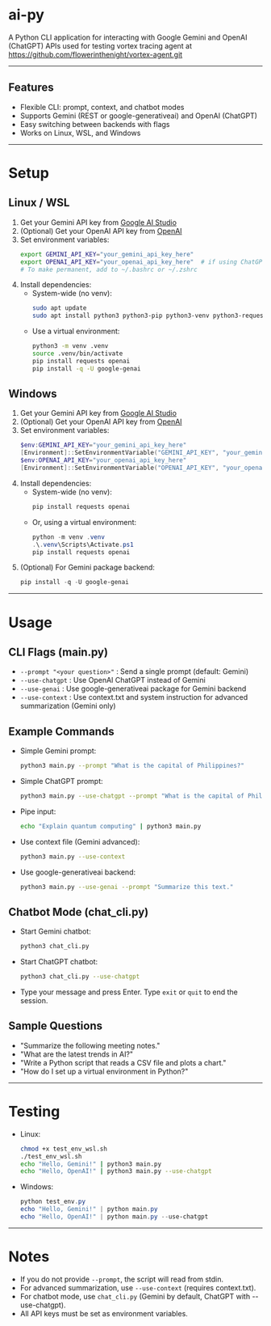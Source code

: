 # ai-py

A Python CLI application for interacting with Google Gemini and OpenAI (ChatGPT) APIs used for testing vortex tracing agent at https://github.com/flowerinthenight/vortex-agent.git

---

## Features
- Flexible CLI: prompt, context, and chatbot modes
- Supports Gemini (REST or google-generativeai) and OpenAI (ChatGPT)
- Easy switching between backends with flags
- Works on Linux, WSL, and Windows

---

# Setup

## Linux / WSL
1. Get your Gemini API key from [Google AI Studio](https://makersuite.google.com/app/apikey)
2. (Optional) Get your OpenAI API key from [OpenAI](https://platform.openai.com/api-keys)
3. Set environment variables:
   ```bash
   export GEMINI_API_KEY="your_gemini_api_key_here"
   export OPENAI_API_KEY="your_openai_api_key_here"  # if using ChatGPT
   # To make permanent, add to ~/.bashrc or ~/.zshrc
   ```
4. Install dependencies:
   - System-wide (no venv):
     ```bash
     sudo apt update
     sudo apt install python3 python3-pip python3-venv python3-requests
     ```
   - Use a virtual environment:
     ```bash
     python3 -m venv .venv
     source .venv/bin/activate
     pip install requests openai 
     pip install -q -U google-genai

     ```

## Windows
1. Get your Gemini API key from [Google AI Studio](https://makersuite.google.com/app/apikey)
2. (Optional) Get your OpenAI API key from [OpenAI](https://platform.openai.com/api-keys)
3. Set environment variables:
   ```powershell
   $env:GEMINI_API_KEY="your_gemini_api_key_here"
   [Environment]::SetEnvironmentVariable("GEMINI_API_KEY", "your_gemini_api_key_here", "User")
   $env:OPENAI_API_KEY="your_openai_api_key_here"
   [Environment]::SetEnvironmentVariable("OPENAI_API_KEY", "your_openai_api_key_here", "User")
   ```
4. Install dependencies:
   - System-wide (no venv):
     ```powershell
     pip install requests openai
     ```
   - Or, using a virtual environment:
     ```powershell
     python -m venv .venv
     .\.venv\Scripts\Activate.ps1
     pip install requests openai
     ```
5. (Optional) For Gemini package backend:
   ```powershell
   pip install -q -U google-genai
   ```

---

# Usage

## CLI Flags (main.py)
- `--prompt "<your question>"` : Send a single prompt (default: Gemini)
- `--use-chatgpt` : Use OpenAI ChatGPT instead of Gemini
- `--use-genai` : Use google-generativeai package for Gemini backend
- `--use-context` : Use context.txt and system instruction for advanced summarization (Gemini only)

## Example Commands
- Simple Gemini prompt:
  ```bash
  python3 main.py --prompt "What is the capital of Philippines?"
  ```
- Simple ChatGPT prompt:
  ```bash
  python3 main.py --use-chatgpt --prompt "What is the capital of Philippines?"
  ```
- Pipe input:
  ```bash
  echo "Explain quantum computing" | python3 main.py
  ```
- Use context file (Gemini advanced):
  ```bash
  python3 main.py --use-context
  ```
- Use google-generativeai backend:
  ```bash
  python3 main.py --use-genai --prompt "Summarize this text."
  ```

## Chatbot Mode (chat_cli.py)
- Start Gemini chatbot:
  ```bash
  python3 chat_cli.py
  ```
- Start ChatGPT chatbot:
  ```bash
  python3 chat_cli.py --use-chatgpt
  ```
- Type your message and press Enter. Type `exit` or `quit` to end the session.

## Sample Questions
- "Summarize the following meeting notes."
- "What are the latest trends in AI?"
- "Write a Python script that reads a CSV file and plots a chart."
- "How do I set up a virtual environment in Python?"

---

# Testing
- Linux:
  ```bash
  chmod +x test_env_wsl.sh
  ./test_env_wsl.sh
  echo "Hello, Gemini!" | python3 main.py
  echo "Hello, OpenAI!" | python3 main.py --use-chatgpt
  ```
- Windows:
  ```powershell
  python test_env.py
  echo "Hello, Gemini!" | python main.py
  echo "Hello, OpenAI!" | python main.py --use-chatgpt
  ```

---

# Notes
- If you do not provide `--prompt`, the script will read from stdin.
- For advanced summarization, use `--use-context` (requires context.txt).
- For chatbot mode, use `chat_cli.py` (Gemini by default, ChatGPT with --use-chatgpt).
- All API keys must be set as environment variables.

